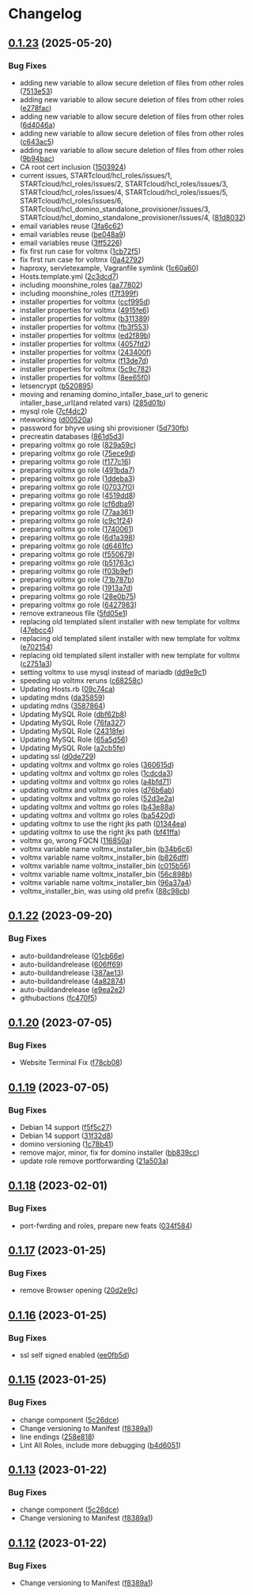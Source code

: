 # Changelog

## [0.1.23](https://github.com/STARTcloud/hcl_voltmx_go_provisioner/compare/hcl_voltmx_go_provisioner-v0.1.22...hcl_voltmx_go_provisioner/v0.1.23) (2025-05-20)


### Bug Fixes

* adding new variable to allow secure deletion of files from other roles ([7513e53](https://github.com/STARTcloud/hcl_voltmx_go_provisioner/commit/7513e5396bf4b5abf32842cc11f734a24a005294))
* adding new variable to allow secure deletion of files from other roles ([e278fac](https://github.com/STARTcloud/hcl_voltmx_go_provisioner/commit/e278facd2eba2e4a6c4e67f3af01038e855c5846))
* adding new variable to allow secure deletion of files from other roles ([6d4046a](https://github.com/STARTcloud/hcl_voltmx_go_provisioner/commit/6d4046a0c0d7b6da7dde7096a187861a55f51306))
* adding new variable to allow secure deletion of files from other roles ([c643ac5](https://github.com/STARTcloud/hcl_voltmx_go_provisioner/commit/c643ac5fb55cc6d852ba7523516c9f5ccbff4072))
* adding new variable to allow secure deletion of files from other roles ([9b94bac](https://github.com/STARTcloud/hcl_voltmx_go_provisioner/commit/9b94bac9bea3e364d1e84314265b661462c640fd))
* CA root cert inclusion ([1503924](https://github.com/STARTcloud/hcl_voltmx_go_provisioner/commit/150392429eb67a166a1651d757e1767c5bc01e96))
* current issues, STARTcloud/hcl_roles/issues/1, STARTcloud/hcl_roles/issues/2, STARTcloud/hcl_roles/issues/3, STARTcloud/hcl_roles/issues/4, STARTcloud/hcl_roles/issues/5, STARTcloud/hcl_roles/issues/6, STARTcloud/hcl_domino_standalone_provisioner/issues/3, STARTcloud/hcl_domino_standalone_provisioner/issues/4, ([81d8032](https://github.com/STARTcloud/hcl_voltmx_go_provisioner/commit/81d8032580ec7278211be9b0fde4ad94753b7a80))
* email variables reuse ([3fa6c62](https://github.com/STARTcloud/hcl_voltmx_go_provisioner/commit/3fa6c62ab5107d211083c13f28e7f0de269b832c))
* email variables reuse ([be048a9](https://github.com/STARTcloud/hcl_voltmx_go_provisioner/commit/be048a93bc6f11655c72d6e229704a1146ecafdf))
* email variables reuse ([3ff5226](https://github.com/STARTcloud/hcl_voltmx_go_provisioner/commit/3ff5226b9f37f076d87097251dfc8ecf3b35ba1e))
* fix first run case for voltmx ([1cb72f5](https://github.com/STARTcloud/hcl_voltmx_go_provisioner/commit/1cb72f59437028c2b2b22ab6cf8d2a72dc17397d))
* fix first run case for voltmx ([0a42792](https://github.com/STARTcloud/hcl_voltmx_go_provisioner/commit/0a427929f51f77f3b0db7e070524bb2b656ec42c))
* haproxy, servletexample, Vagranfile symlink ([1c60a60](https://github.com/STARTcloud/hcl_voltmx_go_provisioner/commit/1c60a60194bc4e8a6b86751b93d7cea1b5d173d9))
* Hosts.template.yml ([2c3dcd7](https://github.com/STARTcloud/hcl_voltmx_go_provisioner/commit/2c3dcd7e0990949f479f48480c1966d15ffeee17))
* including moonshine_roles ([aa77802](https://github.com/STARTcloud/hcl_voltmx_go_provisioner/commit/aa778023264fcc252358f30ed4c427fa918879c9))
* including moonshine_roles ([f7f399f](https://github.com/STARTcloud/hcl_voltmx_go_provisioner/commit/f7f399f96209e6782c203ce8f97aeb057337a393))
* installer properties for voltmx ([ccf995d](https://github.com/STARTcloud/hcl_voltmx_go_provisioner/commit/ccf995d59371e4ab7bcc0061c7c545059449bce3))
* installer properties for voltmx ([4915fe6](https://github.com/STARTcloud/hcl_voltmx_go_provisioner/commit/4915fe6f5096efb9a429fbda361c1d2fae199f18))
* installer properties for voltmx ([b311389](https://github.com/STARTcloud/hcl_voltmx_go_provisioner/commit/b311389a831330e645cdd1db16bd080ef449a16b))
* installer properties for voltmx ([fb3f553](https://github.com/STARTcloud/hcl_voltmx_go_provisioner/commit/fb3f5539f30419bf9a45c387dbc27bfe8ee909ff))
* installer properties for voltmx ([ed2f89b](https://github.com/STARTcloud/hcl_voltmx_go_provisioner/commit/ed2f89bb313f921cde8f01a24fed12bc8fbd8998))
* installer properties for voltmx ([4057fd2](https://github.com/STARTcloud/hcl_voltmx_go_provisioner/commit/4057fd2a029a4ebf4f4e7e22e0a823bf82bc00d3))
* installer properties for voltmx ([243400f](https://github.com/STARTcloud/hcl_voltmx_go_provisioner/commit/243400fd6ba1a5004b062002e1aae4e5ec794f45))
* installer properties for voltmx ([f13de7d](https://github.com/STARTcloud/hcl_voltmx_go_provisioner/commit/f13de7deb279e1a068341b0a5da9f395e7c21d96))
* installer properties for voltmx ([5c9c782](https://github.com/STARTcloud/hcl_voltmx_go_provisioner/commit/5c9c782d892ebd76d3707bad0288acc8693db85e))
* installer properties for voltmx ([8ee65f0](https://github.com/STARTcloud/hcl_voltmx_go_provisioner/commit/8ee65f0c870269b9a61cb7b7079ef320fb237369))
* letsencrypt ([b520895](https://github.com/STARTcloud/hcl_voltmx_go_provisioner/commit/b5208954d904912a361a8b83f7cd28a9113c482b))
* moving and renaming domino_intaller_base_url to generic intaller_base_url(and related vars) ([285d01b](https://github.com/STARTcloud/hcl_voltmx_go_provisioner/commit/285d01b9460035801b63cc61e72ff190e0f43131))
* mysql role ([7cf4dc2](https://github.com/STARTcloud/hcl_voltmx_go_provisioner/commit/7cf4dc20110e5f168d221f8982c2bae19de4af7d))
* nteworking ([d00520a](https://github.com/STARTcloud/hcl_voltmx_go_provisioner/commit/d00520a813529c3b6bef69614aa7cc6b50533411))
* password for bhyve using shi provisioner ([5d730fb](https://github.com/STARTcloud/hcl_voltmx_go_provisioner/commit/5d730fbadd7b78ca25c91589b6cc94dfabd664f3))
* precreatin databases ([861d5d3](https://github.com/STARTcloud/hcl_voltmx_go_provisioner/commit/861d5d34e10924f0f5ac0850758cb638f08681d5))
* preparing voltmx go role ([829a59c](https://github.com/STARTcloud/hcl_voltmx_go_provisioner/commit/829a59c0d5f40b12d7471662c90a6676b7e8e38c))
* preparing voltmx go role ([75ece9d](https://github.com/STARTcloud/hcl_voltmx_go_provisioner/commit/75ece9db296f676627508308f3a94db0f428cc59))
* preparing voltmx go role ([f177c16](https://github.com/STARTcloud/hcl_voltmx_go_provisioner/commit/f177c166555faffdbd815f037bfe0d5e20ad1683))
* preparing voltmx go role ([491bda7](https://github.com/STARTcloud/hcl_voltmx_go_provisioner/commit/491bda7a10cc785a7ebc08741cd1b83e32be4175))
* preparing voltmx go role ([1ddeba3](https://github.com/STARTcloud/hcl_voltmx_go_provisioner/commit/1ddeba34bd11cbc7be7aeff263e76a00206619d5))
* preparing voltmx go role ([07037f0](https://github.com/STARTcloud/hcl_voltmx_go_provisioner/commit/07037f024bd8b3cb4c0e09e98a8e71e0c56ca581))
* preparing voltmx go role ([4519dd8](https://github.com/STARTcloud/hcl_voltmx_go_provisioner/commit/4519dd856581bde3e3b8b6f559e1d2d03c2b9a7b))
* preparing voltmx go role ([cf6dba9](https://github.com/STARTcloud/hcl_voltmx_go_provisioner/commit/cf6dba97773692cc631b6ce09b6af165b18ae3c2))
* preparing voltmx go role ([77aa361](https://github.com/STARTcloud/hcl_voltmx_go_provisioner/commit/77aa361d435a5a4a6ef1e52ac37e1f00f345dc39))
* preparing voltmx go role ([c9c1f24](https://github.com/STARTcloud/hcl_voltmx_go_provisioner/commit/c9c1f2436a9b4505239c0e36ecb8cdb0e12ddff3))
* preparing voltmx go role ([1740061](https://github.com/STARTcloud/hcl_voltmx_go_provisioner/commit/17400618505ea57176a9f8214a820da9150866cf))
* preparing voltmx go role ([6d1a398](https://github.com/STARTcloud/hcl_voltmx_go_provisioner/commit/6d1a398ee55ad6b8ee18ce0b331627950d751748))
* preparing voltmx go role ([d6461fc](https://github.com/STARTcloud/hcl_voltmx_go_provisioner/commit/d6461fc236c162e6d93996e0edb945ecf2ccbefe))
* preparing voltmx go role ([f550679](https://github.com/STARTcloud/hcl_voltmx_go_provisioner/commit/f55067902f58efccecb65b9dec540cdd657d3083))
* preparing voltmx go role ([b51763c](https://github.com/STARTcloud/hcl_voltmx_go_provisioner/commit/b51763c0b877d6fed73e5279b98eb1454a51f627))
* preparing voltmx go role ([f03b9ef](https://github.com/STARTcloud/hcl_voltmx_go_provisioner/commit/f03b9efd998184e5527aedaa89732f65b90c8b9b))
* preparing voltmx go role ([71b787b](https://github.com/STARTcloud/hcl_voltmx_go_provisioner/commit/71b787b54be36624bf377f745045f1d5f9613b0c))
* preparing voltmx go role ([1913a7d](https://github.com/STARTcloud/hcl_voltmx_go_provisioner/commit/1913a7d82e885b47ae692fd343d5fb92208a0c72))
* preparing voltmx go role ([28e0b75](https://github.com/STARTcloud/hcl_voltmx_go_provisioner/commit/28e0b755c7e32458ccfbda491a0e48882871bbbc))
* preparing voltmx go role ([6427983](https://github.com/STARTcloud/hcl_voltmx_go_provisioner/commit/642798365eedc420c2402e305916fb7258a33a3f))
* remove extraneous file ([5fd05e1](https://github.com/STARTcloud/hcl_voltmx_go_provisioner/commit/5fd05e1998925f0a8a91374755727fd9aa966af0))
* replacing old templated silent installer with new template for voltmx ([47ebcc4](https://github.com/STARTcloud/hcl_voltmx_go_provisioner/commit/47ebcc4b6c05e5cbe0751f43a244cc1b4cb6b040))
* replacing old templated silent installer with new template for voltmx ([e702154](https://github.com/STARTcloud/hcl_voltmx_go_provisioner/commit/e702154a32859f5feec58d4ffe3dc4dde7933423))
* replacing old templated silent installer with new template for voltmx ([c2751a3](https://github.com/STARTcloud/hcl_voltmx_go_provisioner/commit/c2751a3dbf6877a53f9f794878d71eecb6c7b0da))
* setting voltmx to use mysql instead of mariadb ([dd9e9c1](https://github.com/STARTcloud/hcl_voltmx_go_provisioner/commit/dd9e9c15d9b45ef17938827b7b503c71758925bd))
* speeding up voltmx reruns ([c68258c](https://github.com/STARTcloud/hcl_voltmx_go_provisioner/commit/c68258c269febdbe3d7da55e2330abcee89d2f39))
* Updating Hosts.rb ([09c74ca](https://github.com/STARTcloud/hcl_voltmx_go_provisioner/commit/09c74ca22f810b64866a167d6468dfc819e14fa3))
* updating mdns ([da35859](https://github.com/STARTcloud/hcl_voltmx_go_provisioner/commit/da35859ed5ae0799efac3a1745ad7937dc80fc67))
* updating mdns ([3587864](https://github.com/STARTcloud/hcl_voltmx_go_provisioner/commit/35878649b537c5b77d97081fdd058321493556e2))
* Updating MySQL Role ([dbf62b8](https://github.com/STARTcloud/hcl_voltmx_go_provisioner/commit/dbf62b812573be518bd4e9118e5abb34c7eb680a))
* Updating MySQL Role ([76fa327](https://github.com/STARTcloud/hcl_voltmx_go_provisioner/commit/76fa3279f270d7ef278050bb0b871c5b9caa0c83))
* Updating MySQL Role ([24318fe](https://github.com/STARTcloud/hcl_voltmx_go_provisioner/commit/24318fe2e939c44865ccd0232c33431b8713d43e))
* Updating MySQL Role ([65a5d56](https://github.com/STARTcloud/hcl_voltmx_go_provisioner/commit/65a5d56d4c54e3288f754eb776507354413b88eb))
* Updating MySQL Role ([a2cb5fe](https://github.com/STARTcloud/hcl_voltmx_go_provisioner/commit/a2cb5fed1fc0e96f9f4e6a6e8b988159ac6852af))
* updating ssl ([d0de729](https://github.com/STARTcloud/hcl_voltmx_go_provisioner/commit/d0de729488e1cc30111cbb3ef6af41dfebe1b3e0))
* updating voltmx and voltmx go roles ([360615d](https://github.com/STARTcloud/hcl_voltmx_go_provisioner/commit/360615d11f948c4648b2efd84434a256399b6a41))
* updating voltmx and voltmx go roles ([1cdcda3](https://github.com/STARTcloud/hcl_voltmx_go_provisioner/commit/1cdcda3e5482190e3629f133b4d8611fa33d7504))
* updating voltmx and voltmx go roles ([a4bfd71](https://github.com/STARTcloud/hcl_voltmx_go_provisioner/commit/a4bfd719feb09ac9aea009cf5c6db7964d203073))
* updating voltmx and voltmx go roles ([d76b6ab](https://github.com/STARTcloud/hcl_voltmx_go_provisioner/commit/d76b6ab9f860a80c3a4fbb2f046d744d6f40e5d7))
* updating voltmx and voltmx go roles ([52d3e2a](https://github.com/STARTcloud/hcl_voltmx_go_provisioner/commit/52d3e2a1f88810a5a0922328a03e8ff78c2309bd))
* updating voltmx and voltmx go roles ([b43e88a](https://github.com/STARTcloud/hcl_voltmx_go_provisioner/commit/b43e88a7d95534c4aab1bea1e077bc774e3015f6))
* updating voltmx and voltmx go roles ([ba5420d](https://github.com/STARTcloud/hcl_voltmx_go_provisioner/commit/ba5420df911edabdf6ee27bceb93a5c05a7cae5e))
* updating voltmx to use the right jks path ([01344ea](https://github.com/STARTcloud/hcl_voltmx_go_provisioner/commit/01344ea6262ffc898327912fb699c219d031d073))
* updating voltmx to use the right jks path ([bf41ffa](https://github.com/STARTcloud/hcl_voltmx_go_provisioner/commit/bf41ffa53a94ee7c730e5b43943dc418df42d036))
* voltmx go, wrong FQCN ([116850a](https://github.com/STARTcloud/hcl_voltmx_go_provisioner/commit/116850a3fb6111cd2af0c89d1d4893956e106e35))
* voltmx variable name voltmx_installer_bin ([b34b6c6](https://github.com/STARTcloud/hcl_voltmx_go_provisioner/commit/b34b6c64a6990353bec3414958e7c1c6af4aef9f))
* voltmx variable name voltmx_installer_bin ([b826dff](https://github.com/STARTcloud/hcl_voltmx_go_provisioner/commit/b826dff730bf872dfb52b4f17759c598c1432c88))
* voltmx variable name voltmx_installer_bin ([c015b56](https://github.com/STARTcloud/hcl_voltmx_go_provisioner/commit/c015b56a20bbe9c39376bf471cf3e17c6d1d59c0))
* voltmx variable name voltmx_installer_bin ([56c898b](https://github.com/STARTcloud/hcl_voltmx_go_provisioner/commit/56c898b0ee04ea06e368c8640023b1c89eb91899))
* voltmx variable name voltmx_installer_bin ([96a37a4](https://github.com/STARTcloud/hcl_voltmx_go_provisioner/commit/96a37a4f6e0f2efd0cae980568d0dddd658ef59b))
* voltmx_installer_bin, was using old prefix ([88c98cb](https://github.com/STARTcloud/hcl_voltmx_go_provisioner/commit/88c98cbec16ea9af747ec7ab8f53b32e62dfbb4a))

## [0.1.22](https://github.com/DominoVagrant/demo-tasks/compare/demo-tasks/v0.1.21...demo-tasks/v0.1.22) (2023-09-20)


### Bug Fixes

* auto-buildandrelease ([01cb66e](https://github.com/DominoVagrant/demo-tasks/commit/01cb66e62c9a19119a4faffbb004443432d9ace7))
* auto-buildandrelease ([606ff69](https://github.com/DominoVagrant/demo-tasks/commit/606ff6976c511cec0b12fc5440ea2f0a9c12cca9))
* auto-buildandrelease ([387ae13](https://github.com/DominoVagrant/demo-tasks/commit/387ae1399921726eacf7ac23def1f78f4c57d309))
* auto-buildandrelease ([4a82874](https://github.com/DominoVagrant/demo-tasks/commit/4a82874c7056b0cc39a92d25379695fdd25c1b72))
* auto-buildandrelease ([e9ea2e2](https://github.com/DominoVagrant/demo-tasks/commit/e9ea2e20670ae0610d761fce648754bb1eaeb7d0))
* githubactions ([fc470f5](https://github.com/DominoVagrant/demo-tasks/commit/fc470f5cea8d0e968f4c667abe47b84720050e2c))

## [0.1.20](https://github.com/DominoVagrant/demo-tasks/compare/demo-tasks/v0.1.19...demo-tasks/v0.1.20) (2023-07-05)


### Bug Fixes

* Website Terminal Fix ([f78cb08](https://github.com/DominoVagrant/demo-tasks/commit/f78cb0869fe79fe66a273cf7b8c631c09f1c77b3))

## [0.1.19](https://github.com/DominoVagrant/demo-tasks/compare/demo-tasks/v0.1.18...demo-tasks/v0.1.19) (2023-07-05)


### Bug Fixes

* Debian 14 support ([f5f5c27](https://github.com/DominoVagrant/demo-tasks/commit/f5f5c27e4cac63b5433a34793259d290f96f4466))
* Debian 14 support ([31f32d8](https://github.com/DominoVagrant/demo-tasks/commit/31f32d8baca93ac835f25709c8dc9e35c3f62dba))
* domino versioning ([1c78b41](https://github.com/DominoVagrant/demo-tasks/commit/1c78b41110d05b1161df45be3b02ba06050069f7))
* remove major, minor, fix for domino installer ([bb839cc](https://github.com/DominoVagrant/demo-tasks/commit/bb839cc153d5e123bdc55ea16d63278430689a74))
* update role remove portforwarding ([21a503a](https://github.com/DominoVagrant/demo-tasks/commit/21a503acefc22dc50ceba05db59199688e6ecf5c))

## [0.1.18](https://github.com/DominoVagrant/demo-tasks/compare/demo-tasks/v0.1.17...demo-tasks/v0.1.18) (2023-02-01)


### Bug Fixes

* port-fwrding and roles, prepare new feats ([034f584](https://github.com/DominoVagrant/demo-tasks/commit/034f584a90d2cded4452111aa4e01022b60e35e4))

## [0.1.17](https://github.com/DominoVagrant/demo-tasks/compare/demo-tasks/v0.1.16...demo-tasks/v0.1.17) (2023-01-25)


### Bug Fixes

* remove Browser opening ([20d2e9c](https://github.com/DominoVagrant/demo-tasks/commit/20d2e9c8daf79d385b15ac2a6d29f5852fb71af2))

## [0.1.16](https://github.com/DominoVagrant/demo-tasks/compare/demo-tasks/v0.1.15...demo-tasks/v0.1.16) (2023-01-25)


### Bug Fixes

* ssl self signed enabled ([ee0fb5d](https://github.com/DominoVagrant/demo-tasks/commit/ee0fb5d856236cd7f92578e5d66c7211ddb0cabf))

## [0.1.15](https://github.com/DominoVagrant/demo-tasks/compare/demo-tasks-v0.1.14...demo-tasks/v0.1.15) (2023-01-25)


### Bug Fixes

* change component ([5c26dce](https://github.com/DominoVagrant/demo-tasks/commit/5c26dce9ec7d5ed51fbef06a8c8e586805ad1401))
* Change versioning to Manifest ([f8389a1](https://github.com/DominoVagrant/demo-tasks/commit/f8389a16fe3d91750085a2f791f050f58ef406e5))
* line endings ([258e818](https://github.com/DominoVagrant/demo-tasks/commit/258e8180e7534f1f6245a5eca41746357df744af))
* Lint All Roles, include more debugging ([b4d6051](https://github.com/DominoVagrant/demo-tasks/commit/b4d6051ee2b5ad246d82e5884dc18b5bbf4ff11e))

## [0.1.13](https://github.com/DominoVagrant/demo-tasks/compare/demo-tasks-v0.1.12...demo-tasks/v0.1.13) (2023-01-22)


### Bug Fixes

* change component ([5c26dce](https://github.com/DominoVagrant/demo-tasks/commit/5c26dce9ec7d5ed51fbef06a8c8e586805ad1401))
* Change versioning to Manifest ([f8389a1](https://github.com/DominoVagrant/demo-tasks/commit/f8389a16fe3d91750085a2f791f050f58ef406e5))

## [0.1.12](https://github.com/DominoVagrant/demo-tasks/compare/main-v0.1.11...main/v0.1.12) (2023-01-22)


### Bug Fixes

* Change versioning to Manifest ([f8389a1](https://github.com/DominoVagrant/demo-tasks/commit/f8389a16fe3d91750085a2f791f050f58ef406e5))
